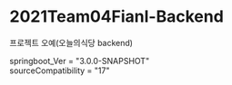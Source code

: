 # 2021Team04Fianl-Backend
프로젝트 오예(오늘의식당 backend)

springboot_Ver = "3.0.0-SNAPSHOT"  
sourceCompatibility = "17"
